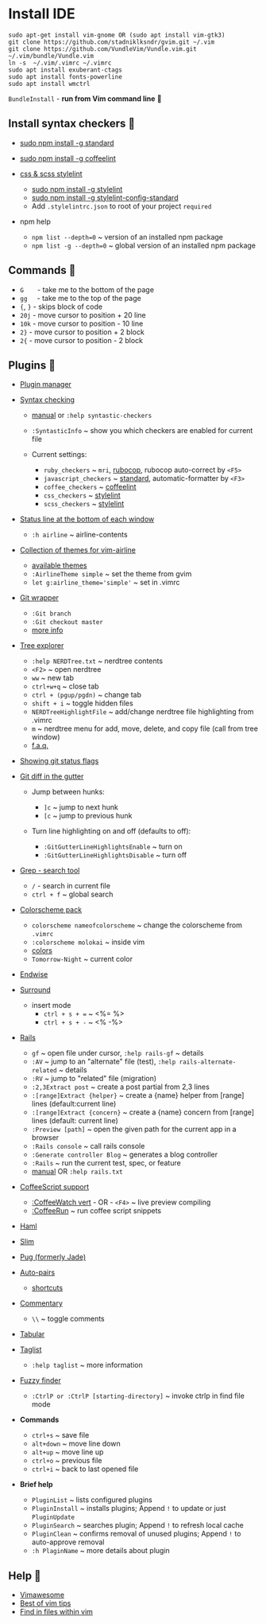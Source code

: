 # Install IDE
```
sudo apt-get install vim-gnome OR (sudo apt install vim-gtk3)
git clone https://github.com/stadniklksndr/gvim.git ~/.vim
git clone https://github.com/VundleVim/Vundle.vim.git ~/.vim/bundle/Vundle.vim
ln -s  ~/.vim/.vimrc ~/.vimrc
sudo apt install exuberant-ctags
sudo apt install fonts-powerline
sudo apt install wmctrl
```
`BundleInstall` - **run from Vim command line** :feet:


## Install syntax checkers :pill:
  * [sudo npm install -g standard](https://standardjs.com/)
  * [sudo npm install -g coffeelint](http://www.coffeelint.org/)
  * [css & scss stylelint](https://stylelint.io/)
    * [sudo npm install -g stylelint](https://stylelint.io/)
    * [sudo npm install -g stylelint-config-standard](https://github.com/stylelint/stylelint-config-standard)
    * Add `.stylelintrc.json` to root of your project `required`

  * npm help
    * `npm list --depth=0` ~ version of an installed npm package
    * `npm list -g --depth=0` ~ global version of an installed npm package

## Commands :floppy_disk:

* `G` &nbsp; &nbsp; &nbsp; - take me to the bottom of the page
* `gg` &nbsp;  &nbsp; - take me to the top of the page
* `{`, `}` - skips block of code 
* `20j` - move cursor to position + 20 line
* `10k` - move cursor to position - 10 line
* `2}` - move cursor to position + 2 block
* `2{` - move cursor to position - 2 block

## Plugins :children_crossing:

* [Plugin manager](https://github.com/VundleVim/Vundle.vim)

* [Syntax checking](https://github.com/vim-syntastic/syntastic)
  * [manual](https://github.com/vim-syntastic/syntastic/blob/master/doc/syntastic-checkers.txt) or `:help syntastic-checkers`
  * `:SyntasticInfo` ~ show you which checkers are enabled for current file

  * Current settings:

    * `ruby_checkers` ~ `mri`, [rubocop](https://github.com/bbatsov/rubocop), rubocop auto-correct by `<F5>`
    * `javascript_checkers` ~ [standard](https://github.com/feross/standard), automatic-formatter by `<F3>`
    * `coffee_checkers` ~ [coffeelint](http://www.coffeelint.org/)
    * `css_checkers` ~ [stylelint](https://stylelint.io/)
    * `scss_checkers` ~ [stylelint](https://stylelint.io/)

* [Status line at the bottom of each window](https://github.com/vim-airline/vim-airline)
  * `:h airline` ~ airline-contents

* [Collection of themes for vim-airline](https://github.com/vim-airline/vim-airline-themes)
  * [available themes](https://github.com/vim-airline/vim-airline-themes/tree/master/autoload/airline/themes)
  * `:AirlineTheme simple` ~ set the theme from gvim
  * `let g:airline_theme='simple'` ~ set in .vimrc

* [Git wrapper](https://github.com/tpope/vim-fugitive)
  * `:Git branch`
  * `:Git checkout master`
  * [more info](https://github.com/tpope/vim-fugitive#fugitivevim)

* [Tree explorer](https://github.com/scrooloose/nerdtree)
  * `:help NERDTree.txt` ~ nerdtree contents
  * `<F2>` ~ open nerdtree
  * `ww` ~ new tab
  * `ctrl+w+q` ~ close tab
  * `ctrl + (pgup/pgdn)` ~ change tab
  * `shift + i` ~ toggle hidden files
  * `NERDTreeHighlightFile` ~ add/change nerdtree file highlighting from .vimrc
  * `m` ~ nerdtree menu for add, move, delete, and copy file (call from tree window)
  * [f.a.q.](https://github.com/scrooloose/nerdtree/wiki/F.A.Q.)

* [Showing git status flags](https://github.com/Xuyuanp/nerdtree-git-plugin)

* [Git diff in the gutter](https://github.com/airblade/vim-gitgutter)
  * Jump between hunks:
    * `]c` ~ jump to next hunk
    * `[c` ~ jump to previous hunk

  * Turn line highlighting on and off (defaults to off):
    * `:GitGutterLineHighlightsEnable` ~ turn on
    * `:GitGutterLineHighlightsDisable` ~ turn off

* [Grep - search tool](https://github.com/vim-scripts/grep.vim)
  * `/` - search in current file
  * `ctrl + f` ~ global search

* [Colorscheme pack](https://github.com/flazz/vim-colorschemes)
  * `colorscheme nameofcolorscheme` ~ change the colorscheme from `.vimrc`
  * `:colorscheme molokai` ~ inside vim
  * [colors](https://github.com/flazz/vim-colorschemes/tree/master/colors)
  * `Tomorrow-Night` ~ current color

* [Endwise](https://github.com/tpope/vim-endwise)

* [Surround](https://github.com/kana/vim-surround)
  * insert mode
    * `ctrl + s + =` ~ <%= %>
    * `ctrl + s + -` ~ <% -%>

* [Rails](https://github.com/tpope/vim-rails)
  * `gf` ~ open file under cursor, `:help rails-gf` ~ details
  * `:AV` ~ jump to an "alternate" file (test), `:help rails-alternate-related` ~ details
  * `:RV` ~ jump to "related" file (migration)
  * `:2,3Extract post` ~ create a post partial from 2,3 lines
  * `:[range]Extract {helper}` ~ create a {name} helper from [range] lines (default:current line)
  * `:[range]Extract {concern}` ~ create a {name} concern from [range] lines (default: current line)
  * `:Preview [path]` ~ open the given path for the current app in a browser
  * `:Rails console` ~ call rails console
  * `:Generate controller Blog` ~ generates a blog controller
  * `:Rails` ~  run the current test, spec, or feature
  * [manual](https://github.com/tpope/vim-rails/blob/master/doc/rails.txt) OR `:help rails.txt`

* [CoffeeScript support](https://github.com/kchmck/vim-coffee-script)
  * [:CoffeeWatch vert](https://github.com/kchmck/vim-coffee-script#coffeewatch-live-preview-compiling)   - OR -   `<F4>` ~ live preview compiling
  * [:CoffeeRun](https://github.com/kchmck/vim-coffee-script#coffeerun-run-coffeescript-snippets) ~ run coffee script snippets

* [Haml](https://github.com/tpope/vim-haml)

* [Slim](https://github.com/slim-template/vim-slim)

* [Pug (formerly Jade)](https://github.com/digitaltoad/vim-pug)

* [Auto-pairs](https://github.com/jiangmiao/auto-pairs)
  * [shortcuts](https://github.com/jiangmiao/auto-pairs#shortcuts)

* [Commentary](https://github.com/tpope/vim-commentary)
  * `\\` ~ toggle comments

* [Tabular](https://github.com/godlygeek/tabular)

* [Taglist](https://github.com/vim-scripts/taglist.vim)
  * `:help taglist` ~ more information

* [Fuzzy finder](https://github.com/kien/ctrlp.vim)
  * `:CtrlP or :CtrlP [starting-directory]` ~ invoke ctrlp in find file mode

* **Commands**
  * `ctrl+s` ~ save file
  * `alt+down` ~ move line down
  * `alt+up` ~ move line up
  * `ctrl+o` ~ previous file
  * `ctrl+i` ~ back to last opened file

* **Brief help**
  * `PluginList` ~ lists configured plugins
  * `PluginInstall` ~ installs plugins; Append `!` to update or just `PluginUpdate`
  * `PluginSearch` ~ searches plugin; Append `!` to refresh local cache
  * `PluginClean` ~ confirms removal of unused plugins; Append `!` to auto-approve removal
  * `:h PlaginName` ~ more details about plugin

## Help :flashlight:
  * [Vimawesome](https://vimawesome.com/)
  * [Best of vim tips](http://zzapper.co.uk/vimtips.html)
  * [Find in files within vim](http://vim.wikia.com/wiki/Find_in_files_within_Vim)
